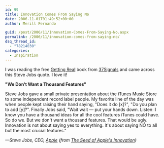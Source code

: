 ```yaml
---
id: 99
title: Innovation Comes From Saying No
date: 2006-11-01T01:49:52+00:00
author: Merill Fernando

guid: /post/2006/11/Innovation-Comes-From-Saying-No.aspx
permalink: /2006/11/innovation-comes-from-saying-no/
dsq_thread_id:
  - "78214030"
categories:
  - Inspiration
---
```

<p>I was reading the free <a href="http://gettingreal.37signals.com/">Getting Real</a> book from <a href="http://www.37signals.com/">37Signals</a> and came across this Steve Jobs quote. I love it!</p>
<p><b>"We Don't Want a Thousand Features"</b> </p>
<p>Steve Jobs gave a small private presentation about the iTunes Music Store to some independent record label people. My favorite line of the day was when people kept raising their hand saying, "Does it do [x]?", "Do you plan to add [y]?". Finally Jobs said, "Wait wait &mdash; put your hands down. Listen: I know you have a thousand ideas for all the cool features iTunes could have. So do we. But we don't want a thousand features. That would be ugly. Innovation is not about saying yes to everything. It's about saying NO to all but the most crucial features."</p>
<p><cite>&mdash;Steve Jobs, CEO, <a href="http://www.apple.com/">Apple</a> (from <a href="http://www.businessweek.com/bwdaily/dnflash/oct2004/nf20041012_4018_db083.htm">The Seed of Apple's Innovation</a>)</cite></p>